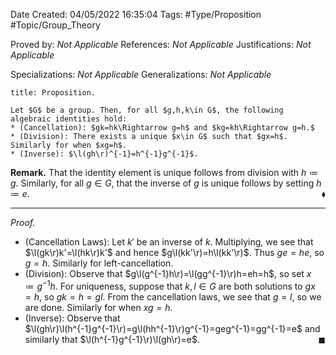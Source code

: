 <div class="topSpace"></div>

Date Created: 04/05/2022 16:35:04
Tags: #Type/Proposition #Topic/Group_Theory

Proved by: _Not Applicable_
References: _Not Applicable_
Justifications: _Not Applicable_

Specializations: _Not Applicable_
Generalizations: _Not Applicable_

``` ad-Proposition
title: Proposition.

Let $G$ be a group. Then, for all $g,h,k\in G$, the following algebraic identities hold:
* (Cancellation): $gk=hk\Rightarrow g=h$ and $kg=kh\Rightarrow g=h.$
* (Division): There exists a unique $x\in G$ such that $gx=h$. Similarly for when $xg=h$.
* (Inverse): $\l(gh\r)^{-1}=h^{-1}g^{-1}$.

```

**Remark.** That the identity element is unique follows from division with $h\coloneqq g$. Similarly, for all $g\in G$, that the inverse of $g$ is unique follows by setting $h\coloneqq e$.<span style="float:right;">$\blacklozenge$</span>

---

<i>Proof.</i>
* (Cancellation Laws): Let $k'$ be an inverse of $k$. Multiplying, we see that $\l(gk\r)k'=\l(hk\r)k'$ and hence $g\l(kk'\r)=h\l(kk'\r)$. Thus $ge=he$, so $g=h$. Similarly for left-cancellation.
* (Division): Observe that $g\l(g^{-1}h\r)=\l(gg^{-1}\r)h=eh=h$, so set $x\coloneqq g^{-1}h$. For uniqueness, suppose that $k,l\in G$ are both solutions to $gx=h$, so $gk=h=gl$. From the cancellation laws, we see that $g=l$, so we are done. Similarly for when $xg=h$.
* (Inverse): Observe that $\l(gh\r)\l(h^{-1}g^{-1}\r)=g\l(hh^{-1}\r)g^{-1}=geg^{-1}=gg^{-1}=e$ and similarly that $\l(h^{-1}g^{-1}\r)\l(gh\r)=e$.<span style="float:right;">$\blacksquare$</span>
